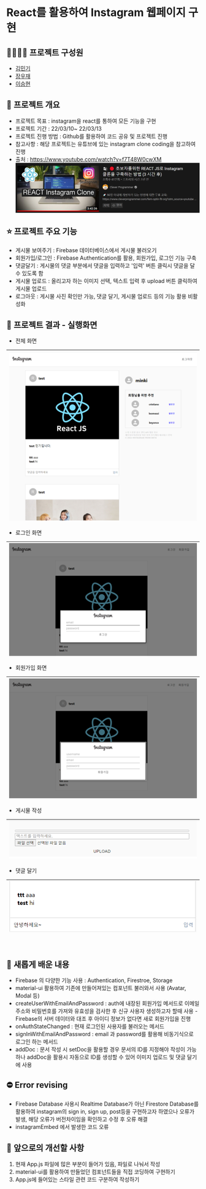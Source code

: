 # React를 활용하여 Instagram 웹페이지 구현

## 👨‍👨‍👦‍👦 프로젝트 구성원
  - [김민기]()
  - [장우재]()
  - [이승현](https://github.com/IlearnML)


## 📑 프로젝트 개요
- 프로젝트 목표 : instagram을 react를 통하여 모든 기능을 구현
- 프로젝트 기간 : 22/03/10~ 22/03/13
- 프로젝트 진행 방법 : Github를 활용하여 코드 공유 및 프로젝트 진행
- 참고사항 : 해당 프로젝트는 유튜브에 있는 instagram clone coding을 참고하여 진행
- 출처 : https://www.youtube.com/watch?v=f7T48W0cwXM
  ![image](./README_images/01_project_source.png)


## ⭐ 프로젝트 주요 기능
- 게시물 보여주기 : Firebase 데이터베이스에서 게시물 불러오기
- 회원가입/로그인 : Firebase Authentication를 활용, 회원가입, 로그인 기능 구축
- 댓글달기 : 게시물의 댓글 부분에서 댓글을 입력하고 '입력' 버튼 클릭시 댓글을 달 수 있도록 함
- 게시물 업로드 : 올리고자 하는 이미지 선택, 텍스트 입력 후 upload 버튼 클릭하여 게시물 업로드
- 로그아웃 : 게시물 사진 확인만 가능, 댓글 달기, 게시물 업로드 등의 기능 활용 비활성화


## 🎀 프로젝트 결과 - 실행화면

- 전체 화면

|![image](./README_images/02_full_screen.png)|
|---|


- 로그인 화면
  
|![image](./README_images/03_login.png)|
|---|

- 회원가입 화면

|![image](./README_images/04_sign_up.png)|
|---|

- 게시물 작성

|![image](./README_images/05_upload.png)|
|---|

- 댓글 달기

|![image](./README_images/06_caption.png)|
|---|

<br/>

## 💎 새롭게 배운 내용
  - Firebase 의 다양한 기능 사용 : Authentication, Firestroe, Storage
  - material-ui 활용하여 기존에 만들어져있는 컴포넌트 불러와서 사용 (Avatar, Modal 등)
  - createUserWithEmailAndPassword : auth에 내장된 회원가입 메서드로 이메일 주소와 비밀번호를 가져와 유효성을 검사한 후 신규 사용자 생성하고자 할때 사용 - Firebase의 서버 데이터와 대조 후 아이디 정보가 없다면 새로 회원가입을 진행
  - onAuthStateChanged : 현재 로그인된 사용자를 불러오는 메서드
  - signInWithEmailAndPassword : email 과 password를 활용해 비동기식으로 로그인 하는 메서드
  - addDoc : 문서 작성 시 setDoc을 활용할 경우 문서의 ID를 지정해야 작성이 가능하나 addDoc을 활용시 자동으로 ID를 생성할 수 있어 이미지 업로드 및 댓글 달기에 사용

## ⛔ Error revising
- Firebase Database 사용시 Realtime Database가 아닌 Firestore Database를 활용하여 instagram의 sign in, sign up, post등을 구현하고자 하였으나 오류가 발생, 해당 오류가 버전차이임을 확인하고 수정 후 오류 해결
- instagramEmbed 에서 발생한 코드 오류

## 🔧 앞으로의 개선할 사항
  1. 현재 App.js 파일에 많은 부분이 들어가 있음, 파일로 나눠서 작성
  2. material-ui를 활용하여 만들었던 컴포넌트들을 직접 코딩하여 구현하기
  3. App.js에 들어있는 스타일 관련 코드 구분하여 작성하기


